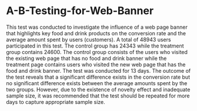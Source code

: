 # A-B-Testing-for-Web-Banner
This test was conducted to investigate the influence of a web page banner that highlights key food and drink products on the conversion rate and the average amount spent by users (customers). A total of 48943 users participated in this test. The control group has 24343 while the treatment group contains 24600. The control group consists of the users who visited the existing web page that has no food and drink banner while the treatment page contains users who visited the new web page that has the food and drink banner. The test was conducted for 13 days. The outcome of the test reveals that a significant difference exists in the conversion rate but no significant difference exists between the average amounts spent by the two groups. However, due to the existence of novelty effect and inadequate sample size, it was recommended that the test should be repeated for more days to capture appropriate sample size.
